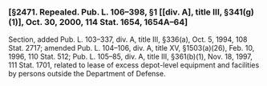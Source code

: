 ### [§2471. Repealed. Pub. L. 106–398, §1 [[div. A], title III, §341(g)(1)], Oct. 30, 2000, 114 Stat. 1654, 1654A–64] ###

Section, added Pub. L. 103–337, div. A, title III, §336(a), Oct. 5, 1994, 108 Stat. 2717; amended Pub. L. 104–106, div. A, title XV, §1503(a)(26), Feb. 10, 1996, 110 Stat. 512; Pub. L. 105–85, div. A, title III, §361(b)(1), Nov. 18, 1997, 111 Stat. 1701, related to lease of excess depot-level equipment and facilities by persons outside the Department of Defense.